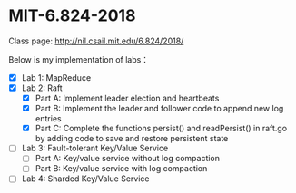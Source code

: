 # MIT-6.824-2018
Class page: http://nil.csail.mit.edu/6.824/2018/

Below is my implementation of labs：
- [x] Lab 1: MapReduce
- [x] Lab 2: Raft  
    - [x] Part A: Implement leader election and heartbeats
    - [x] Part B: Implement the leader and follower code to append new log entries
    - [x] Part C: Complete the functions persist() and readPersist() in raft.go by adding code to save and restore persistent state
- [ ] Lab 3: Fault-tolerant Key/Value Service
    - [ ] Part A: Key/value service without log compaction
    - [ ] Part B: Key/value service with log compaction
- [ ] Lab 4: Sharded Key/Value Service